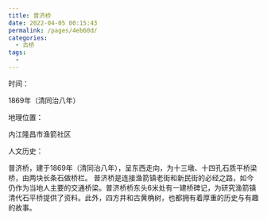 ```yaml
---
title: 普济桥
date: 2022-04-05 00:15:43
permalink: /pages/4eb60d/
categories:
  - 古桥
tags:
  - 
---
```

时间：

1869年（清同治八年）

地理位置：

内江隆昌市渔箭社区

人文历史：

普济桥，建于1869年（清同治八年），呈东西走向，为十三墩、十四孔石质平桥梁桥，由两块长条石做桥栏。
普济桥是连接渔箭镇老街和新民街的必经之路，如今仍作为当地人主要的交通桥梁。普济桥桥东头6米处有一建桥碑记，为研究渔箭镇清代石平桥提供了资料。此外，四方井和古黄桷树，也都拥有着厚重的历史与有趣的故事。
